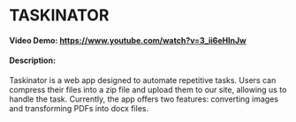# TASKINATOR
#### Video Demo:  [<URL HERE>](https://www.youtube.com/watch?v=3_ii6eHlnJw)https://www.youtube.com/watch?v=3_ii6eHlnJw
#### Description:
<p>Taskinator is a web app designed to automate repetitive tasks. Users can compress their files into a zip file and upload them to our site, allowing us to handle the task. Currently, the app offers two features: converting images and transforming PDFs into docx files.</p>
